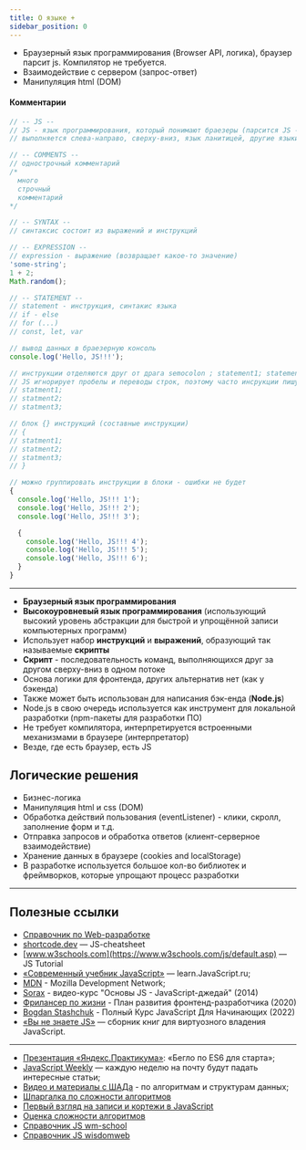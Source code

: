 ```yaml
---
title: О языке +
sidebar_position: 0
---
```


- Браузерный язык программирования (Browser API, логика), браузер парсит js. Компилятор не требуется.
- Взаимодействие с сервером (запрос-ответ)
- Манипуляция html (DOM)

#### Комментарии

```js
// -- JS --
// JS - язык программирования, который понимают браезеры (парсится JS - JS-движок V8 в Chrome)
// выполняется слева-направо, сверху-вниз, язык ланитицей, другие языки - плохая практика

// -- COMMENTS --
// однострочный комментарий
/*
  много
  строчный
  комментарий
*/

// -- SYNTAX --
// синтаксис состоит из выражений и инструкций

// -- EXPRESSION --
// expression - выражение (возвращает какое-то значение)
'some-string';
1 + 2;
Math.random();

// -- STATEMENT --
// statement - инструкция, синтакис языка
// if - else
// for (...)
// const, let, var

// вывод данных в браезерную консоль
console.log('Hello, JS!!!');
```

```js
// инструкции отделяются друг от драга semocolon ; statement1; statement2; ...; statementN;
// JS игнорирует пробелы и переводы строк, поэтому часто инсрукции пишут на новых строках
// statment1;
// statment2;
// statment3;

// блок {} инструкций (составные инструкции)
// {
// statment1;
// statment2;
// statment3;
// }
```

```js
// можно группировать инструкции в блоки - ошибки не будет
{
  console.log('Hello, JS!!! 1');
  console.log('Hello, JS!!! 2');
  console.log('Hello, JS!!! 3');

  {
    console.log('Hello, JS!!! 4');
    console.log('Hello, JS!!! 5');
    console.log('Hello, JS!!! 6');
  }
}
```

---

- **Браузерный язык программирования**
- **Высокоуровневый язык программирования** (использующий высокий уровень абстракции для быстрой и упрощённой записи компьютерных программ)
- Использует набор **инструкций** и **выражений**, образующий так называемые **скрипты**
- **Скрипт** - последовательность команд, выполняющихся друг за другом сверху-вниз в одном потоке
- Основа логики для фронтенда, других альтернатив нет (как у бэкенда)
- Также может быть использован для написания бэк-енда (**Node.js**)
- Node.js в свою очередь используется как инструмент для локальной разработки (npm-пакеты для разработки ПО)
- Не требует компилятора, интерпретируется встроенными механизмами в браузере (интерпретатор)
- Везде, где есть браузер, есть JS

## Логические решения

- Бизнес-логика
- Манипуляция html и css (DOM)
- Обработка действий пользования (eventListener) - клики, скролл, заполнение форм и т.д.
- Отправка запросов и обработка ответов (клиент-серверное взаимодействие)
- Хранение данных в браузере (cookies and localStorage)
- В разработке используется большое кол-во библиотек и фреймворков, которые упрощают процесс разработки

---

## Полезные ссылки

- [Справочник по Web-разработке](https://doka.guide/)
- [shortcode.dev](https://shortcode.dev/javascript-cheatsheet#javascript-cheatsheet) — JS-cheatsheet
- [www.w3schools.com](https://www.w3schools.com/js/default.asp) — JS Tutorial
- [«Современный учебник JavaScript»](https://learn.javascript.ru/) — learn.JavaScript.ru;
- [MDN](https://developer.mozilla.org/ru/docs/Web/JavaScript) - Mozilla Development Network;
- [Sorax](https://www.youtube.com/watch?v=H6G63NKRSi8&list=PL363QX7S8MfSxcHzvkNEqMYbOyhLeWwem) - видео-курс "Основы JS - JavaScript-джедай" (2014)
- [Фрилансер по жизни](https://www.youtube.com/watch?v=yJcCKuxfb2o&list=PLM6XATa8CAG7DDIBjNVd78Fv5Ueo930IV) - План развития фронтенд-разработчика (2020)
- [Bogdan Stashchuk](https://www.youtube.com/watch?v=CxgOKJh4zWE&t=2425s) - Полный Курс JavaScript Для Начинающих (2022)
- [«Вы не знаете JS»](https://github.com/azat-io/you-dont-know-js-ru) — сборник книг для виртуозного владения JavaScript.

---

- [Презентация «Яндекс.Практикума»](https://disk.yandex.ru/i/ekqxfARcwTqkwg): «Бегло по ES6 для старта»;
- [JavaScript Weekly](https://javascriptweekly.com/) — каждую неделю на почту будут падать интересные статьи;
- [Видео и материалы с ШАДа](https://www.youtube.com/playlist?list=PLJOzdkh8T5koEPv-R5W0ovmL_T2BjB1HX) - по алгоритмам и структурам данных;
- [Шпаргалка по сложности алгоритмов](https://habr.com/ru/post/188010/)
- [Первый взгляд на записи и кортежи в JavaScript](https://habr.com/ru/post/504092/)
- [Оценка сложности алгоритмов](https://habr.com/ru/post/173821/)
- [Справочник JS wm-school](https://wm-school.ru/js/index.php)
- [Справочник JS wisdomweb](https://www.wisdomweb.ru/JS/javascript-first.php)
